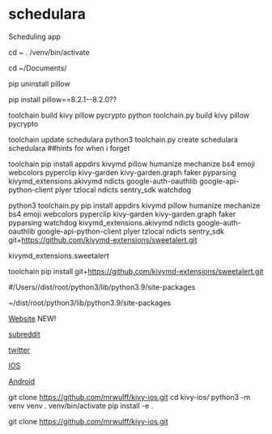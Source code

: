 # schedulara
Scheduling app


cd ~
. /venv/bin/activate

cd ~/Documents/

pip uninstall pillow

pip install pillow==8.2.1--8.2.0??

toolchain build kivy pillow pycrypto
python toolchain.py build kivy pillow pycrypto


toolchain update schedulara
python3 toolchain.py create schedulara schedulara
##hints for when i forget

toolchain pip install appdirs kivymd pillow humanize mechanize bs4 emoji webcolors pyperclip kivy-garden kivy-garden.graph faker pyparsing kivymd_extensions.akivymd ndicts google-auth-oauthlib google-api-python-client plyer tzlocal ndicts sentry_sdk watchdog

python3 toolchain.py pip install appdirs kivymd pillow humanize mechanize bs4 emoji webcolors pyperclip kivy-garden kivy-garden.graph faker pyparsing watchdog kivymd_extensions.akivymd ndicts google-auth-oauthlib google-api-python-client plyer tzlocal ndicts sentry_sdk git+https://github.com/kivymd-extensions/sweetalert.git

kivymd_extensions.sweetalert

toolchain pip install git+https://github.com/kivymd-extensions/sweetalert.git

#/Users/<name>/dist/root/python3/lib/python3.9/site-packages

~/dist/root/python3/lib/python3.9/site-packages



[Website](https://schedulara.app) NEW!

[subreddit](https://reddit.com/r/schedulara)

[twitter](https://twitter.com/schedulara_app)

[IOS](https://twitter.com/schedulara_app)

[Android](https://kevinwulff.com/schedulara.aab)





git clone https://github.com/mrwulff/kivy-ios.git
cd kivy-ios/
python3 -m venv venv
. venv/bin/activate
pip install -e .





git clone https://github.com/mrwulff/kivy-ios.git